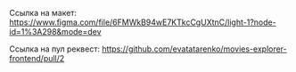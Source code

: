 Ссылка на макет: https://www.figma.com/file/6FMWkB94wE7KTkcCgUXtnC/light-1?node-id=1%3A298&mode=dev

Ссылка на пул реквест: https://github.com/evatatarenko/movies-explorer-frontend/pull/2